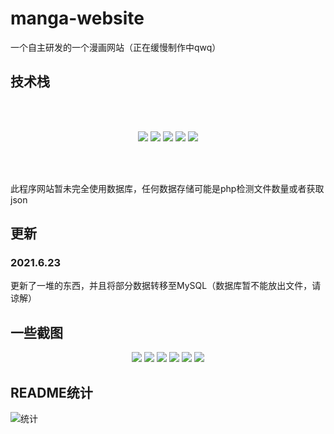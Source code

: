 # manga-website
一个自主研发的一个漫画网站（正在缓慢制作中qwq）

## 技术栈

<br><br>
<p align="center">
<img src="https://img.shields.io/badge/-JavaScript-f7e018?style=flat-square&logo=javascript&logoColor=white" />
<img src="https://img.shields.io/badge/-HTML5-E34F26?style=flat-square&logo=html5&logoColor=white" />
<img src="https://img.shields.io/badge/-CSS3-1572B6?style=flat-square&logo=css3&logoColor=white" />
<img src="https://img.shields.io/badge/PHP7.2-777bb3?style=flat-square&logo=PHP&logoColor=white"/>
  <img src="https://img.shields.io/badge/MySQL-4479A1?style=flat-square&logo=MySQL&logoColor=white"/>
</p>
<br><br>

此程序网站暂未完全使用数据库，任何数据存储可能是php检测文件数量或者获取json

## 更新
### 2021.6.23
更新了一堆的东西，并且将部分数据转移至MySQL（数据库暂不能放出文件，请谅解）

## 一些截图

<p align="center">
<img src="https://i.loli.net/2021/06/23/FeMDtR4lAmSvc9k.png"/>
<img src="https://i.loli.net/2021/06/23/ckOeWqzyYZSw72m.png"/>
<img src="https://i.loli.net/2021/06/23/f8thVGHoI2EbAq6.png"/>
<img src="https://i.loli.net/2021/06/23/KuYJpbtxEgcD7MO.png"/>
<img src="https://i.loli.net/2021/06/23/cy63dqoG4vzlLMO.png"/>
<img src="https://i.loli.net/2021/06/23/2Bn87gtPZV5xJIf.png"/>
</p>

## README统计
![统计](https://count.getloli.com/get/@misaka10843?theme=elbooru)

